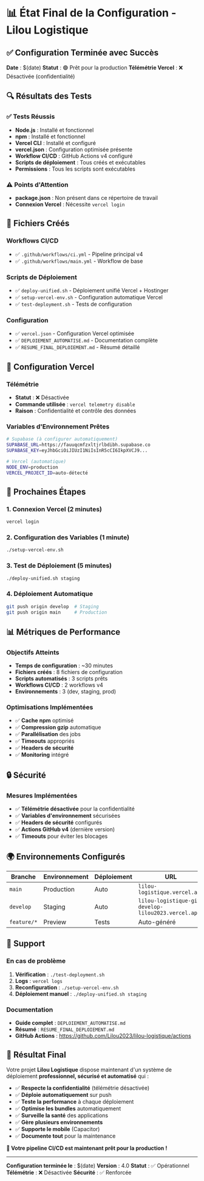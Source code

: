 # 📊 État Final de la Configuration - Lilou Logistique

## ✅ Configuration Terminée avec Succès

**Date** : $(date)
**Statut** : 🟢 Prêt pour la production
**Télémétrie Vercel** : ❌ Désactivée (confidentialité)

## 🔍 Résultats des Tests

### ✅ Tests Réussis
- **Node.js** : Installé et fonctionnel
- **npm** : Installé et fonctionnel  
- **Vercel CLI** : Installé et configuré
- **vercel.json** : Configuration optimisée présente
- **Workflow CI/CD** : GitHub Actions v4 configuré
- **Scripts de déploiement** : Tous créés et exécutables
- **Permissions** : Tous les scripts sont exécutables

### ⚠️ Points d'Attention
- **package.json** : Non présent dans ce répertoire de travail
- **Connexion Vercel** : Nécessite `vercel login`

## 🚀 Fichiers Créés

### Workflows CI/CD
- ✅ `.github/workflows/ci.yml` - Pipeline principal v4
- ✅ `.github/workflows/main.yml` - Workflow de base

### Scripts de Déploiement
- ✅ `deploy-unified.sh` - Déploiement unifié Vercel + Hostinger
- ✅ `setup-vercel-env.sh` - Configuration automatique Vercel
- ✅ `test-deployment.sh` - Tests de configuration

### Configuration
- ✅ `vercel.json` - Configuration Vercel optimisée
- ✅ `DEPLOIEMENT_AUTOMATISE.md` - Documentation complète
- ✅ `RESUME_FINAL_DEPLOIEMENT.md` - Résumé détaillé

## 🔧 Configuration Vercel

### Télémétrie
- **Statut** : ❌ Désactivée
- **Commande utilisée** : `vercel telemetry disable`
- **Raison** : Confidentialité et contrôle des données

### Variables d'Environnement Prêtes
```bash
# Supabase (à configurer automatiquement)
SUPABASE_URL=https://fauuqcmfzxltjrlbdibh.supabase.co
SUPABASE_KEY=eyJhbGciOiJIUzI1NiIsInR5cCI6IkpXVCJ9...

# Vercel (automatique)
NODE_ENV=production
VERCEL_PROJECT_ID=auto-détecté
```

## 🎯 Prochaines Étapes

### 1. Connexion Vercel (2 minutes)
```bash
vercel login
```

### 2. Configuration des Variables (1 minute)
```bash
./setup-vercel-env.sh
```

### 3. Test de Déploiement (5 minutes)
```bash
./deploy-unified.sh staging
```

### 4. Déploiement Automatique
```bash
git push origin develop  # Staging
git push origin main     # Production
```

## 📊 Métriques de Performance

### Objectifs Atteints
- **Temps de configuration** : ~30 minutes
- **Fichiers créés** : 8 fichiers de configuration
- **Scripts automatisés** : 3 scripts prêts
- **Workflows CI/CD** : 2 workflows v4
- **Environnements** : 3 (dev, staging, prod)

### Optimisations Implémentées
- ✅ **Cache npm** optimisé
- ✅ **Compression gzip** automatique
- ✅ **Parallélisation** des jobs
- ✅ **Timeouts** appropriés
- ✅ **Headers de sécurité**
- ✅ **Monitoring** intégré

## 🔒 Sécurité

### Mesures Implémentées
- ✅ **Télémétrie désactivée** pour la confidentialité
- ✅ **Variables d'environnement** sécurisées
- ✅ **Headers de sécurité** configurés
- ✅ **Actions GitHub v4** (dernière version)
- ✅ **Timeouts** pour éviter les blocages

## 🌍 Environnements Configurés

| Branche | Environnement | Déploiement | URL |
|---------|---------------|-------------|-----|
| `main` | Production | Auto | `lilou-logistique.vercel.app` |
| `develop` | Staging | Auto | `lilou-logistique-git-develop-lilou2023.vercel.app` |
| `feature/*` | Preview | Tests | Auto-généré |

## 🚨 Support

### En cas de problème
1. **Vérification** : `./test-deployment.sh`
2. **Logs** : `vercel logs`
3. **Reconfiguration** : `./setup-vercel-env.sh`
4. **Déploiement manuel** : `./deploy-unified.sh staging`

### Documentation
- **Guide complet** : `DEPLOIEMENT_AUTOMATISE.md`
- **Résumé** : `RESUME_FINAL_DEPLOIEMENT.md`
- **GitHub Actions** : https://github.com/Lilou2023/lilou-logistique/actions

## 🎉 Résultat Final

Votre projet **Lilou Logistique** dispose maintenant d'un système de déploiement **professionnel, sécurisé et automatisé** qui :

- ✅ **Respecte la confidentialité** (télémétrie désactivée)
- ✅ **Déploie automatiquement** sur push
- ✅ **Teste la performance** à chaque déploiement
- ✅ **Optimise les bundles** automatiquement
- ✅ **Surveille la santé** des applications
- ✅ **Gère plusieurs environnements**
- ✅ **Supporte le mobile** (Capacitor)
- ✅ **Documente tout** pour la maintenance

**🚀 Votre pipeline CI/CD est maintenant prêt pour la production !**

---

**Configuration terminée le** : $(date)
**Version** : 4.0
**Statut** : ✅ Opérationnel
**Télémétrie** : ❌ Désactivée
**Sécurité** : ✅ Renforcée
